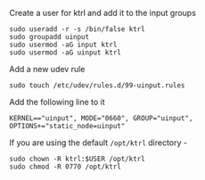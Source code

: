 Create a user for ktrl and add it to the input groups

```
sudo useradd -r -s /bin/false ktrl
sudo groupadd uinput
sudo usermod -aG input ktrl
sudo usermod -aG uinput ktrl
```

Add a new udev rule

```
sudo touch /etc/udev/rules.d/99-uinput.rules
```

Add the following line to it

```
KERNEL=="uinput", MODE="0660", GROUP="uinput", OPTIONS+="static_node=uinput"
```

If you are using the default `/opt/ktrl` directory -

```
sudo chown -R ktrl:$USER /opt/ktrl
sudo chmod -R 0770 /opt/ktrl
```

